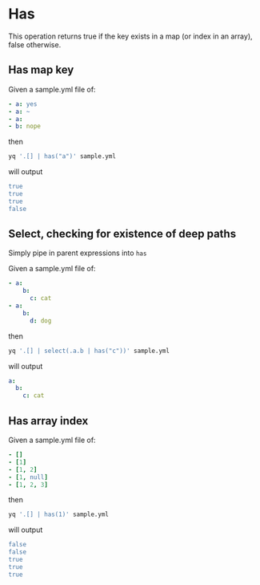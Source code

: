 # Has

This operation returns true if the key exists in a map (or index in an array), false otherwise.

## Has map key
Given a sample.yml file of:
```yaml
- a: yes
- a: ~
- a:
- b: nope
```
then
```bash
yq '.[] | has("a")' sample.yml
```
will output
```yaml
true
true
true
false
```

## Select, checking for existence of deep paths
Simply pipe in parent expressions into `has`

Given a sample.yml file of:
```yaml
- a:
    b:
      c: cat
- a:
    b:
      d: dog
```
then
```bash
yq '.[] | select(.a.b | has("c"))' sample.yml
```
will output
```yaml
a:
  b:
    c: cat
```

## Has array index
Given a sample.yml file of:
```yaml
- []
- [1]
- [1, 2]
- [1, null]
- [1, 2, 3]

```
then
```bash
yq '.[] | has(1)' sample.yml
```
will output
```yaml
false
false
true
true
true
```

